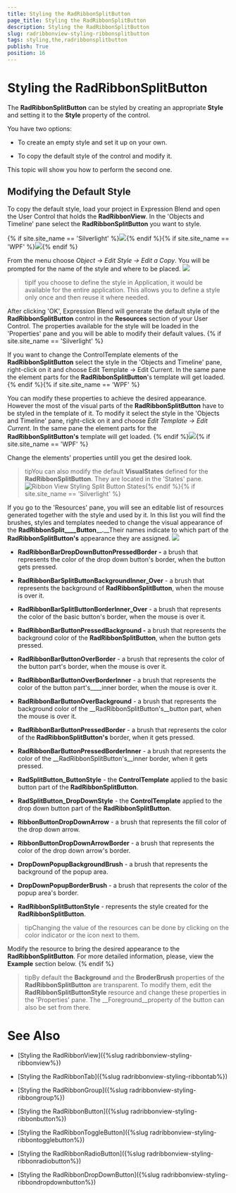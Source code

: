 ```yaml
---
title: Styling the RadRibbonSplitButton
page_title: Styling the RadRibbonSplitButton
description: Styling the RadRibbonSplitButton
slug: radribbonview-styling-ribbonsplitbutton
tags: styling,the,radribbonsplitbutton
publish: True
position: 16
---
```


# Styling the RadRibbonSplitButton



The __RadRibbonSplitButton__ can be styled by creating an appropriate __Style__ and setting it to the __Style__ property of the control.
			

You have two options:

* To create an empty style and set it up on your own.

* To copy the default style of the control and modify it.

This topic will show you how to perform the second one.

## Modifying the Default Style

To copy the default style, load your project in Expression Blend and open the User Control that holds the __RadRibbonView__. In the 'Objects and Timeline' pane select the __RadRibbonSplitButton__ you want to style.
				

{% if site.site_name == 'Silverlight' %}![](images/RibbonView_Styling_SplitButton_Locate.png){% endif %}{% if site.site_name == 'WPF' %}![](images/RibbonView_Styling_SplitButton_LocateWPF.png){% endif %}

From the menu choose *Object -> Edit Style -> Edit a Copy*. You will be prompted for the name of the style and where to be placed.
				![](images/RibbonView_Styling_SplitButton_CreateStyle.png)

>tipIf you choose to define the style in Application, it would be available for the entire application. This allows you to define a style only once and then reuse it where needed.

After clicking 'OK', Expression Blend will generate the default style of the __RadRibbonSplitButton__ control in the __Resources__ section of your User Control. The properties available for the style will be loaded in the 'Properties' pane and you will be able to modify their default values.
				{% if site.site_name == 'Silverlight' %}

If you want to change the ControlTemplate elements of the __RadRibbonSplitButton__ select the style in the 'Objects and Timeline' pane, right-click on it and choose Edit Template -> Edit Current. In the same pane the element parts for the __RadRibbonSplitButton__'s template will get loaded.
					{% endif %}{% if site.site_name == 'WPF' %}

You can modify these properties to achieve the desired appearance. However the most of the visual parts of the __RadRibbonSplitButton__ have to be styled in the template of it. To modify it select the style in the 'Objects and Timeline' pane, right-click on it and choose *Edit Template -> Edit Current*. In the same pane the element parts for the __RadRibbonSplitButton's__ template will get loaded.
					{% endif %}![](images/RibbonView_Styling_SplitButton_ControlTemplate.png){% if site.site_name == 'WPF' %}

Change the elements' properties untill you get the desired look.

>tipYou can also modify the default __VisualStates__ defined for the __RadRibbonSplitButton__. They are located in the 'States' pane.
						![Ribbon View Styling Split Button States](images/RibbonView_Styling_SplitButton_States.png){% endif %}{% if site.site_name == 'Silverlight' %}

If you go to the 'Resources' pane, you will see an editable list of resources generated together with the style and used by it. In this list you will find the brushes, styles and templates needed to change the visual appearance of the __RadRibbonSplit____Button____.__Their names indicate to which part of the __RadRibbonSplitButton's__ appearance they are assigned.
					![](images/RibbonView_Styling_SplitButton_Resources.png)

* __RadRibbonBarDropDownButtonPressedBorder -__ a brush that represents the color of the drop down button's border, when the button gets pressed.
              

* __RadRibbonBarSplitButtonBackgroundInner_Over__ - a brush that represents the background of __RadRibbonSplitButton__, when the mouse is over it.
              

* __RadRibbonBarSplitButtonBorderInner_Over__ - a brush that represents the color of the basic button's border, when the mouse is over it.
              

* __RadRibbonBarButtonPressedBackground -__ a brush that represents the background color of the __RadRibbonSplitButton__, when the button gets pressed.
              

* __RadRibbonBarButtonOverBorder__ - a brush that represents the color of the button part's border, when the mouse is over it.
              

* __RadRibbonBarButtonOverBorderInner__ - a brush that represents the color of the button part's____inner border, when the mouse is over it.
              

* __RadRibbonBarButtonOverBackground__ - a brush that represents the background color of the __RadRibbonSplitButton's__button part, when the mouse is over it.
              

* __RadRibbonBarButtonPressedBorder__ - a brush that represents the color of the __RadRibbonSplitButton's__ border, when it gets pressed.
              

* __RadRibbonBarButtonPressedBorderInner__ - a brush that represents the color of the __RadRibbonSplitButton's__inner border, when it gets pressed.
              

* __RadSplitButton_ButtonStyle__ - the __ControlTemplate__ applied to the basic button part of the __RadRibbonSplitButton__.
              

* __RadSplitButton_DropDownStyle__ - the __ControlTemplate__ applied to the drop down button part of the __RadRibbonSplitButton__.
              

* __RibbonButtonDropDownArrow__ - a brush that represents the fill color of the drop down arrow.
              

* __RibbonButtonDropDownArrowBorder__ - a brush that represents the color of the drop down arrow's border.
              

* __DropDownPopupBackgroundBrush__ - a brush that represents the background of the popup area.
              

* __DropDownPopupBorderBrush__ - a brush that represents the color of the popup area's border.
              

* __RadRibbonSplitButtonStyle__ - represents the style created for the __RadRibbonSplitButton__.
              

>tipChanging the value of the resources can be done by clicking on the color indicator or the icon next to them.
            

Modify the resource to bring the desired appearance to the __RadRibbonSplitButton__. For more detailed information, please, view the __Example__ section below.
					{% endif %}

>tipBy default the __Background__ and the __BroderBrush__ properties of the __RadRibbonSplitButton__ are transparent. To modify them, edit the __RadRibbonSplitButtonStyle__ resource and change these properties in the 'Properties' pane. The __Foreground__property of the button can also be set from there.
          

# See Also

 * [Styling the RadRibbonView]({%slug radribbonview-styling-ribbonview%})

 * [Styling the RadRibbonTab]({%slug radribbonview-styling-ribbontab%})

 * [Styling the RadRibbonGroup]({%slug radribbonview-styling-ribbongroup%})

 * [Styling the RadRibbonButton]({%slug radribbonview-styling-ribbonbutton%})

 * [Styling the RadRibbonToggleButton]({%slug radribbonview-styling-ribbontogglebutton%})

 * [Styling the RadRibbonRadioButton]({%slug radribbonview-styling-ribbonradiobutton%})

 * [Styling the RadRibbonDropDownButton]({%slug radribbonview-styling-ribbondropdownbutton%})
